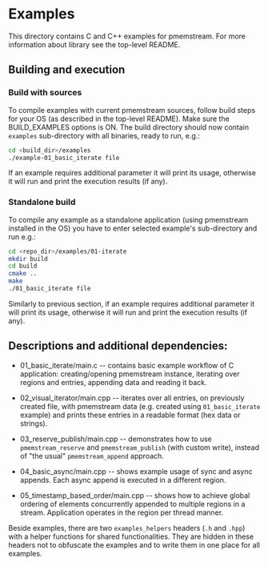 # Examples

This directory contains C and C++ examples for pmemstream.
For more information about library see the top-level README.

## Building and execution

### Build with sources
To compile examples with current pmemstream sources, follow build steps for your OS
(as described in the top-level README). Make sure the BUILD_EXAMPLES options is ON.
The build directory should now contain `examples` sub-directory with all binaries,
ready to run, e.g.:

```sh
cd <build_dir>/examples
./example-01_basic_iterate file
```

If an example requires additional parameter it will print its usage,
otherwise it will run and print the execution results (if any).

### Standalone build
To compile any example as a standalone application (using pmemstream installed in the OS)
you have to enter selected example's sub-directory and run e.g.:

```sh
cd <repo_dir>/examples/01-iterate
mkdir build
cd build
cmake ..
make
./01_basic_iterate file
```

Similarly to previous section, if an example requires additional parameter
it will print its usage, otherwise it will run and print the execution results (if any).

## Descriptions and additional dependencies:

* 01_basic_iterate/main.c -- contains basic example workflow of C application:
	creating/opening pmemstream instance, iterating over regions and entries,
	appending data and reading it back.

* 02_visual_iterator/main.cpp -- iterates over all entries, on previously
	created file, with pmemstream data (e.g. created using `01_basic_iterate` example)
	and prints these entries in a readable format (hex data or strings).

* 03_reserve_publish/main.cpp -- demonstrates how to use `pmemstream_reserve` and `pmemstream_publish`
	(with custom write), instead of "the usual" `pmemstream_append` approach.

* 04_basic_async/main.cpp -- shows example usage of sync and async appends.
	Each async append is executed in a different region.

* 05_timestamp_based_order/main.cpp -- shows how to achieve global ordering of elements concurrently
	appended to multiple regions in a stream. Application operates in the region per thread manner.

Beside examples, there are two `examples_helpers` headers (`.h` and `.hpp`) with a helper functions for
shared functionalities. They are hidden in these headers not to obfuscate the examples and to write them
in one place for all examples.
